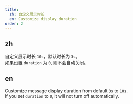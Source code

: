 ```yaml
---
title: 
  zh: 自定义展示时长
  en: Customize display duration
order: 2
---
```


## zh

自定义展示时长 `10s`，默认时长为 `3s`。  
如果设置 `duration` 为 `0`, 则不会自动关闭。

## en

Customize message display duration from default `3s` to `10s`.  
If you set `duration` to `0`, it will not turn off automatically.
